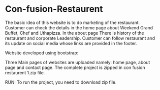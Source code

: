 # Con-fusion-Restaurent
The basic idea of this website is to do marketing of the restaurant. Customer can check the details in the home page about Weekend Grand Buffet, Chef and Uthapizza. In the about page There is history of the restaurant and corporate Leadership. Customer can follow restaurant and its update on social media whose links are provided in the footer.

Website developed using bootstrap:

Three Main pages of websites are uploaded namely: home page, about page and contact page.
The complete project is zipped in con fusion restaurent 1.zip file.

RUN:
To run the project, you need to download zip file.
